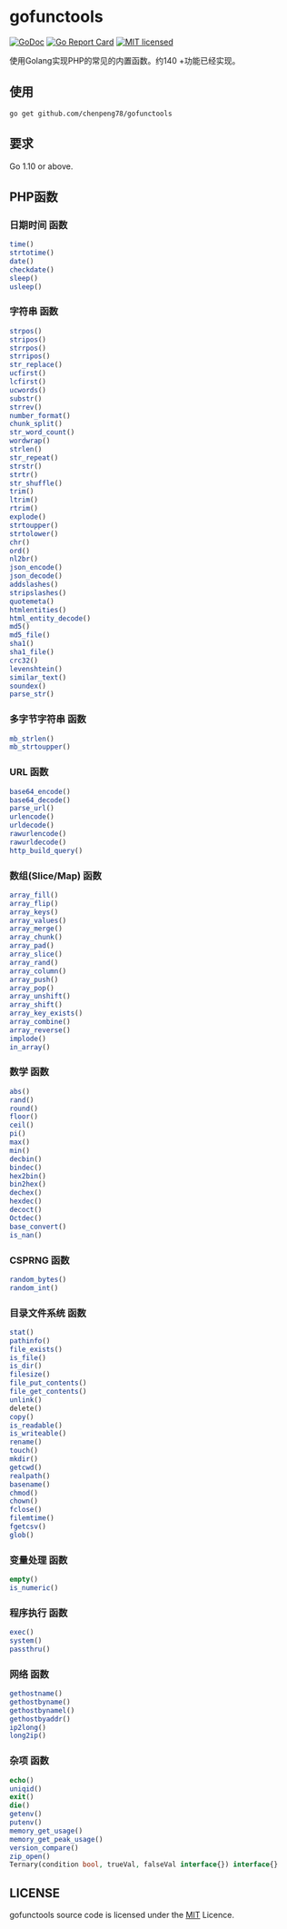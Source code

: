 # gofunctools

[![GoDoc](https://godoc.org/github.com/chenpeng78/gofunctools?status.svg)]()
[![Go Report Card](https://goreportcard.com/badge/github.com/chenpeng78/gofunctools)]()
[![MIT licensed][3]][4]

[3]: https://img.shields.io/badge/license-MIT-blue.svg
[4]: LICENSE

使用Golang实现PHP的常见的内置函数。约140 +功能已经实现。

## 使用
```shell
go get github.com/chenpeng78/gofunctools
```

## 要求
Go 1.10 or above.

## PHP函数

### 日期时间 函数
```php
time()
strtotime()
date()
checkdate()
sleep()
usleep()
```

### 字符串 函数
```php
strpos()
stripos()
strrpos()
strripos()
str_replace()
ucfirst()
lcfirst()
ucwords()
substr()
strrev()
number_format()
chunk_split()
str_word_count()
wordwrap()
strlen()
str_repeat()
strstr()
strtr()
str_shuffle()
trim()
ltrim()
rtrim()
explode()
strtoupper()
strtolower()
chr()
ord()
nl2br()
json_encode()
json_decode()
addslashes()
stripslashes()
quotemeta()
htmlentities()
html_entity_decode()
md5()
md5_file()
sha1()
sha1_file()
crc32()
levenshtein()
similar_text()
soundex()
parse_str()
```

### 多字节字符串 函数
```php
mb_strlen()
mb_strtoupper()
```

### URL 函数
```php
base64_encode()
base64_decode()
parse_url()
urlencode()
urldecode()
rawurlencode()
rawurldecode()
http_build_query()
```

### 数组(Slice/Map) 函数
```php
array_fill()
array_flip()
array_keys()
array_values()
array_merge()
array_chunk()
array_pad()
array_slice()
array_rand()
array_column()
array_push()
array_pop()
array_unshift()
array_shift()
array_key_exists()
array_combine()
array_reverse()
implode()
in_array()
```

### 数学 函数
```php
abs()
rand()
round()
floor()
ceil()
pi()
max()
min()
decbin()
bindec()
hex2bin()
bin2hex()
dechex()
hexdec()
decoct()
Octdec()
base_convert()
is_nan()
```

### CSPRNG 函数
```php
random_bytes()
random_int()
```

### 目录文件系统 函数
```php
stat()
pathinfo()
file_exists()
is_file()
is_dir()
filesize()
file_put_contents()
file_get_contents()
unlink()
delete()
copy()
is_readable()
is_writeable()
rename()
touch()
mkdir()
getcwd()
realpath()
basename()
chmod()
chown()
fclose()
filemtime()
fgetcsv()
glob()
```

### 变量处理 函数
```php
empty()
is_numeric()
```

### 程序执行 函数
```php
exec()
system()
passthru()
```

### 网络 函数
```php
gethostname()
gethostbyname()
gethostbynamel()
gethostbyaddr()
ip2long()
long2ip()
```

### 杂项 函数
```php
echo()
uniqid()
exit()
die()
getenv()
putenv()
memory_get_usage()
memory_get_peak_usage()
version_compare()
zip_open()
Ternary(condition bool, trueVal, falseVal interface{}) interface{}
```

## LICENSE
gofunctools source code is licensed under the [MIT](https://github.com/chenpeng78/gofunctools/blob/master/LICENSE) Licence.
